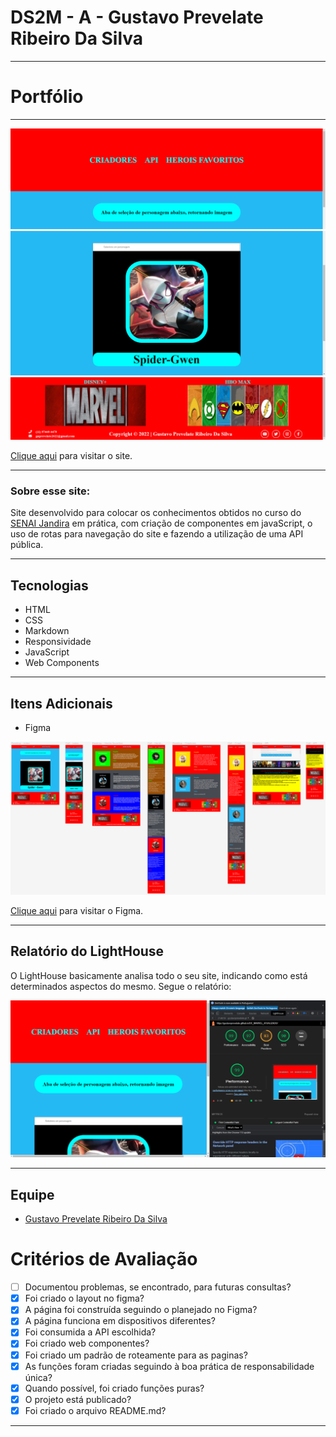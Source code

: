 # DS2M - A - Gustavo Prevelate Ribeiro Da Silva

---

# Portfólio
---

![Screenshot](./img-readme/header.png)
![Screenshot](./img-readme/main.png)
![Screenshot](./img-readme/footer.png)

[Clique aqui](https://dc-marvel-atualizado.vercel.app/) para visitar o site.

---

### Sobre esse site:

Site desenvolvido para colocar os conhecimentos obtidos no curso do [SENAI Jandira](https://jandira.sp.senai.br/) em prática, com criação de componentes em javaScript, o uso de rotas para navegação do site e fazendo a utilização de uma API pública.

---
## Tecnologias

- HTML
- CSS
- Markdown
- Responsividade
- JavaScript
- Web Components

---
## Itens Adicionais

- Figma

![Screenshot](./img-readme/figma-atualizado.png)

[Clique aqui](https://www.figma.com/file/OlWHqaiaT2YDRFA0ZpUERf/SuperHeroes---API?type=design&node-id=0-1&t=coGoNwKfCa79qYZx-0) para visitar o Figma.

---
## Relatório do LightHouse
O LightHouse basicamente analisa todo o seu site, indicando como está determinados aspectos do mesmo. Segue o relatório:

![Report](./img-readme/lighthouse.png)

---
## Equipe
- [Gustavo Prevelate Ribeiro Da Silva](https://github.com/GustavoPrevelate)

# Critérios de Avaliação

- [ ]  Documentou problemas, se encontrado, para futuras consultas?
- [x]  Foi criado o layout no figma?
- [x]  A página foi construída seguindo o planejado no Figma?
- [x]  A página funciona em dispositivos diferentes?
- [x]  Foi consumida a API escolhida?
- [x]  Foi criado web componentes?
- [x]  Foi criado um padrão de roteamente para as paginas?
- [x]  As funções foram criadas seguindo à boa prática de responsabilidade única?
- [x]  Quando possível, foi criado funções puras?
- [x]  O projeto está publicado?
- [x]  Foi criado o arquivo README.md?

---